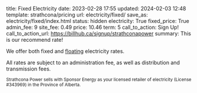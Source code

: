 title: Fixed Electricity
date: 2023-02-28 17:55
updated: 2024-02-03 12:48
template: strathcona/pricing
url: electricity/fixed/
save_as: electricity/fixed/index.html
status: hidden
electricity: True
fixed_price: True
admin_fee: 9
site_fee: 0.49
price: 10.46
term: 5
call_to_action: Sign Up!
call_to_action_url: https://billhub.ca/signup/strathconapower
summary: This is our recommend rate!

We offer both fixed and [floating]({filename}floating-electricity.md)
electricity rates.

All rates are subject to an administration fee, as well as distribution and
transmission fees.

<small markdown=1>
  Strathcona Power sells with Sponsor Energy as your licensed
  retailer of electricity (License #343969)
  in the Province of Alberta.
</small>
